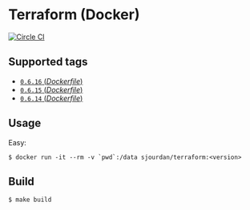 # Terraform (Docker)

[![Circle CI](https://circleci.com/gh/sjourdan/terraform-docker.svg?style=shield)](https://circleci.com/gh/sjourdan/terraform-docker)

## Supported tags

-	[`0.6.16` (*Dockerfile*)](https://github.com/sjourdan/terraform-docker/blob/0.6.16/Dockerfile)
-	[`0.6.15` (*Dockerfile*)](https://github.com/sjourdan/terraform-docker/blob/0.6.15/Dockerfile)
-	[`0.6.14` (*Dockerfile*)](https://github.com/sjourdan/terraform-docker/blob/0.6.14/Dockerfile)

## Usage

Easy:

```
$ docker run -it --rm -v `pwd`:/data sjourdan/terraform:<version>
```

## Build

```
$ make build
```
